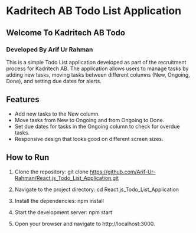 # Kadritech AB Todo List Application

## Welcome To Kadritech AB Todo
### Developed By Arif Ur Rahman

This is a simple Todo List application developed as part of the recruitment process for Kadritech AB. The application allows users to manage tasks by adding new tasks, moving tasks between different columns (New, Ongoing, Done), and setting due dates for alerts.

## Features
- Add new tasks to the New column.
- Move tasks from New to Ongoing and from Ongoing to Done.
- Set due dates for tasks in the Ongoing column to check for overdue tasks.
- Responsive design that looks good on different screen sizes.

## How to Run
1. Clone the repository:
   git clone https://github.com/Arif-Ur-Rahman/React.js_Todo_List_Application.git

2. Navigate to the project directory:
   cd React.js_Todo_List_Application
3. Install the dependencies:
   npm install
4. Start the development server:
   npm start
5. Open your browser and navigate to http://localhost:3000.
